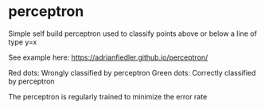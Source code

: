 # perceptron

Simple self build perceptron used to classify points above or below a line of type y=x

See example here: https://adrianfiedler.github.io/perceptron/

Red dots: Wrongly classified by perceptron
Green dots: Correctly classified by perceptron

The perceptron is regularly trained to minimize the error rate
